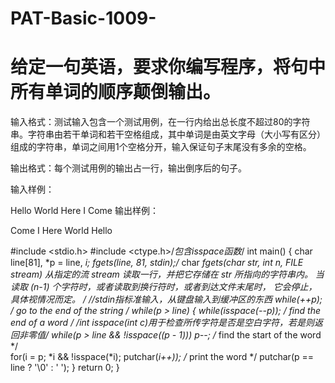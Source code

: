 # PAT-Basic-1009-
# 给定一句英语，要求你编写程序，将句中所有单词的顺序颠倒输出。

输入格式：测试输入包含一个测试用例，在一行内给出总长度不超过80的字符串。字符串由若干单词和若干空格组成，其中单词是由英文字母（大小写有区分）组成的字符串，单词之间用1个空格分开，输入保证句子末尾没有多余的空格。

输出格式：每个测试用例的输出占一行，输出倒序后的句子。

输入样例：

Hello World Here I Come
输出样例：

Come I Here World Hello

#include <stdio.h>
#include <ctype.h>/*包含isspace函数*/ 
int main()
{
    char line[81], *p = line, *i;
    fgets(line, 81, stdin);/* char *fgets(char *str, int n, FILE *stream) 
	                       从指定的流 stream 读取一行，并把它存储在 str 所指向的字符串内。 
						   当读取 (n-1) 个字符时，或者读取到换行符时，或者到达文件末尾时，
						   它会停止，具体视情况而定。 */ 
    //stdin指标准输入，从键盘输入到缓冲区的东西 
	while(*++p);                                        /* go to the end of the string */
    while(p > line)
    {
        while(isspace(*--p));                          /* find the end of a word */
        /*int isspace(int c)用于检查所传字符是否是空白字符，若是则返回非零值*/ 
		while(p > line && !isspace(*(p - 1))) p--;      /* find the start of the word */         
        for(i = p; *i && !isspace(*i); putchar(*i++));  /* print the word */
        putchar(p == line ? '\0' : ' ');
    }
    return 0;
}
